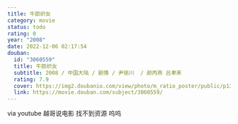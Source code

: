 ```yaml
---
title: 牛郎织女
category: movie
status: todo
rating: 0
year: "2008"
date: 2022-12-06 02:17:54
douban:
  id: "3060559"
  title: 牛郎织女
  subtitle: 2008 / 中国大陆 / 剧情 / 尹丽川  / 颜丙燕 吕聿来
  rating: 7.9
  cover: https://img2.doubanio.com/view/photo/m_ratio_poster/public/p1383569772.jpg
  link: https://movie.douban.com/subject/3060559/
---
```


via youtube 越哥说电影 找不到资源 呜呜
